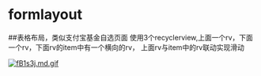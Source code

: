 # formlayout
##表格布局，类似支付宝基金自选页面
使用3个recyclerview,上面一个rv，下面一个rv，下面rv的item中有一个横向的rv，
上面rv与item中的rv联动实现滑动

[![fB1s3j.md.gif](https://z3.ax1x.com/2021/08/12/fB1s3j.md.gif)](https://imgtu.com/i/fB1s3j)
